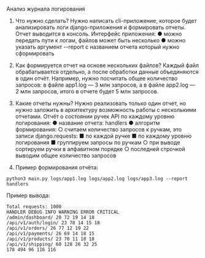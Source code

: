Анализ журнала логирования
1. Что нужно сделать?
Нужно написать cli-приложение, которое будет анализировать логи django-приложения и формировать отчеты.
Отчет выводится в консоль. Интерфейс приложения:
  ● можно передать пути к логам, файлов может быть несколько
  ● можно указать аргумент --report c названием отчета который нужно сформировать

2. Как формируется отчет на основе нескольких файлов?
Каждый файл обрабатывается отдельно, а после обработки данные объединяются в один отчёт.
Например, нужно посчитать общее количество запросов:
в файле app1.log — 3 млн запросов, а в файле app2.log — 2 млн запросов, итого в отчете будет 5 млн запросов.

3. Какие отчеты нужны?
Нужно реализовать только один отчет, но нужно заложить в архитектуру возможность работы с несколькими отчетами.
Отчёт о состоянии ручек API по каждому уровню логирования:
    ● название отчета: handlers
    ● алгоритм формирования:
      ○ считаем количество запросов к ручкам, это записи django.requests:
          ■ по каждой ручке
          ■ по каждому уровню логирования
          ■ группируем запросы по ручкам
      ○ при выводе сортируем ручки в алфавитном порядке
      ○ последней строчкой выводим общее количество запросов

4. Пример формирования отчёта:
```
python3 main.py logs/app1.log logs/app2.log logs/app3.log --report handlers
```
Пример вывода:
```
Total requests: 1000
HANDLER DEBUG INFO WARNING ERROR CRITICAL
/admin/dashboard/ 20 72 19 14 18
/api/v1/auth/login/ 23 78 14 15 18
/api/v1/orders/ 26 77 12 19 22
/api/v1/payments/ 26 69 14 18 15
/api/v1/products/ 23 70 11 18 18
/api/v1/shipping/ 60 128 26 32 25
178 494 96 116 116
